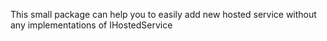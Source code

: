 This small package can help you to easily add new hosted service without any implementations of IHostedService
